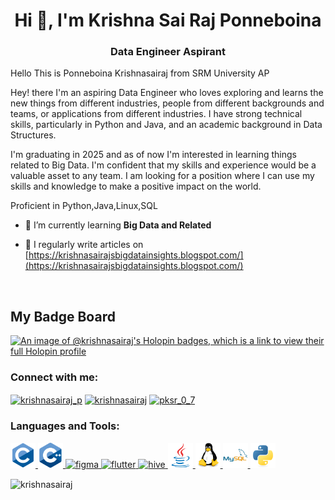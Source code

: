 <h1 align="center">Hi 👋, I'm Krishna Sai Raj Ponneboina</h1>
<h3 align="center">Data Engineer Aspirant</h3>

Hello This is Ponneboina Krishnasairaj from SRM University AP

Hey! there I'm an aspiring Data Engineer who loves exploring and learns the new things from different industries, people from different backgrounds and teams, or applications from different industries. I have strong technical skills, particularly in Python and Java, and an academic background in Data Structures.

I'm graduating in 2025 and as of now I'm interested in learning things related to Big Data. I'm confident that my skills and experience would be a valuable asset to any team. I am looking for a position where I can use my skills and knowledge to make a positive impact on the world.

Proficient in Python,Java,Linux,SQL

- 🌱 I’m currently learning **Big Data and Related**

- 📝 I regularly write articles on [https://krishnasairajsbigdatainsights.blogspot.com/](https://krishnasairajsbigdatainsights.blogspot.com/)
<br>

## My Badge Board
[![An image of @krishnasairaj's Holopin badges, which is a link to view their full Holopin profile](https://holopin.me/krishnasairaj)](https://holopin.io/@krishnasairaj)

<h3 align="left">Connect with me:</h3>
<p align="left">
<a href="https://twitter.com/krishnasairaj_p" target="blank"><img align="center" src="https://raw.githubusercontent.com/rahuldkjain/github-profile-readme-generator/master/src/images/icons/Social/twitter.svg" alt="krishnasairaj_p" height="30" width="40" /></a>
<a href="https://linkedin.com/in/krishnasairaj" target="blank"><img align="center" src="https://raw.githubusercontent.com/rahuldkjain/github-profile-readme-generator/master/src/images/icons/Social/linked-in-alt.svg" alt="krishnasairaj" height="30" width="40" /></a>
<a href="https://www.codechef.com/users/pksr_0_7" target="blank"><img align="center" src="https://cdn.jsdelivr.net/npm/simple-icons@3.1.0/icons/codechef.svg" alt="pksr_0_7" height="30" width="40" /></a>
</p>

<h3 align="left">Languages and Tools:</h3>
<p align="left"> <a href="https://www.cprogramming.com/" target="_blank" rel="noreferrer"> <img src="https://raw.githubusercontent.com/devicons/devicon/master/icons/c/c-original.svg" alt="c" width="40" height="40"/> </a> <a href="https://www.w3schools.com/cpp/" target="_blank" rel="noreferrer"> <img src="https://raw.githubusercontent.com/devicons/devicon/master/icons/cplusplus/cplusplus-original.svg" alt="cplusplus" width="40" height="40"/> </a> <a href="https://www.figma.com/" target="_blank" rel="noreferrer"> <img src="https://www.vectorlogo.zone/logos/figma/figma-icon.svg" alt="figma" width="40" height="40"/> </a> <a href="https://flutter.dev" target="_blank" rel="noreferrer"> <img src="https://www.vectorlogo.zone/logos/flutterio/flutterio-icon.svg" alt="flutter" width="40" height="40"/> </a> <a href="https://hive.apache.org/" target="_blank" rel="noreferrer"> <img src="https://www.vectorlogo.zone/logos/apache_hive/apache_hive-icon.svg" alt="hive" width="40" height="40"/> </a> <a href="https://www.java.com" target="_blank" rel="noreferrer"> <img src="https://raw.githubusercontent.com/devicons/devicon/master/icons/java/java-original.svg" alt="java" width="40" height="40"/> </a> <a href="https://www.linux.org/" target="_blank" rel="noreferrer"> <img src="https://raw.githubusercontent.com/devicons/devicon/master/icons/linux/linux-original.svg" alt="linux" width="40" height="40"/> </a> <a href="https://www.mysql.com/" target="_blank" rel="noreferrer"> <img src="https://raw.githubusercontent.com/devicons/devicon/master/icons/mysql/mysql-original-wordmark.svg" alt="mysql" width="40" height="40"/> </a> <a href="https://www.python.org" target="_blank" rel="noreferrer"> <img src="https://raw.githubusercontent.com/devicons/devicon/master/icons/python/python-original.svg" alt="python" width="40" height="40"/> </a> </p>

<p><img align="center" src="https://github-readme-stats.vercel.app/api/top-langs?username=krishnasairaj&show_icons=true&locale=en&layout=compact" alt="krishnasairaj" /></p>
